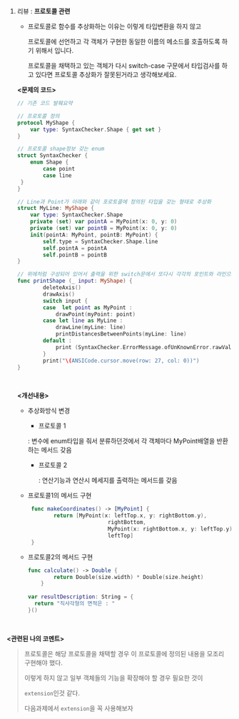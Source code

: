 1. 리뷰 : **프로토콜 관련**

   * 프로토콜로 함수를 추상화하는 이유는 이렇게 타입변환을 하지 않고

     프로토콜에 선언하고 각 객체가 구현한 동일한 이름의 메소드를 호출하도록 하기 위해서 입니다.

     프로토콜을 채택하고 있는 객체가 다시 switch-case 구문에서 타입검사를 하고 있다면 프로토콜 추상화가 잘못된거라고 생각해보세요.

   **<문제의 코드>**

   ```swift
   // 기존 코드 발췌요약

   // 프로토콜 정의
   protocol MyShape {
       var type: SyntaxChecker.Shape { get set }
   }

   // 프로토콜 shape정보 갖는 enum
   struct SyntaxChecker {
       enum Shape {
           case point
           case line
   	}
   }

   // Line과 Point가 아래와 같이 포로토콜에 정의된 타입을 갖는 형태로 추상화
   struct MyLine: MyShape {
       var type: SyntaxChecker.Shape
       private (set) var pointA = MyPoint(x: 0, y: 0)
       private (set) var pointB = MyPoint(x: 0, y: 0)
       init(pointA: MyPoint, pointB: MyPoint) {
           self.type = SyntaxChecker.Shape.line
           self.pointA = pointA
           self.pointB = pointB
   }
   ```

   ```swift
   // 위에처럼 구성되어 있어서 출력을 위한 switch문에서 또다시 각각의 포인트와 라인으로 형변환하고 있었음 
   func printShape (_ input: MyShape) {
           deleteAxis()
           drawAxis()
           switch input {
           case  let point as MyPoint :
               drawPoint(myPoint: point)
           case let line as MyLine :
               drawLine(myLine: line)
               printDistancesBetweenPoints(myLine: line)
           default :
               print (SyntaxChecker.ErrorMessage.ofUnKnownError.rawValue)
           }
           print("\(ANSICode.cursor.move(row: 27, col: 0))")
   }
   ```

   ​

   **<개선내용>**

   - 추상화방식 변경

     -  프로토콜 1

       : 변수에 enum타입을 줘서 분류하던것에서 각 객체마다 MyPoint배열을 반환하는 메서드 갖음

     - 프로토콜 2

       : 연산기능과 연산시 메세지를 출력하는 메서드를 갖음

   - 프로토콜1의 메서드 구현

     ```swift
      func makeCoordinates() -> [MyPoint] {
             return [MyPoint(x: leftTop.x, y: rightBottom.y),
                              rightBottom,
                              MyPoint(x: rightBottom.x, y: leftTop.y),
                              leftTop]
      }
     ```

   - 프로토콜2의 메서드 구현

     ```swift
     func calculate() -> Double {
             return Double(size.width) * Double(size.height)
         }
         
     var resultDescription: String = {
       return "직사각형의 면적은 : "
     }()
     ```

​     

**<관련된 나의 코멘트>** 

> 프로토콜은 해당 프로토콜을 채택할 경우 이 프로토콜에 정의된 내용을 모조리 구현해야 했다.
>
> 이렇게 하지 않고 일부 객체들의 기능을 확장해야 할 경우 필요한 것이
>
> `extension`인것 같다.
>
> 다음과제에서 `extension`을 꼭 사용해보자